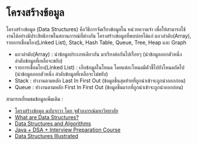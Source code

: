# โครงสร้างข้อมูล

โครงสร้างข้อมูล (Data Structures) คือวิธีการจัดเรียงข้อมูลใน หน่วยความจำ เพื่อให้สามารถใช้งานได้อย่างมีประสิทธิภาพในสถานการณ์ที่ต่างกัน โครงสร้างข้อมูลที่พบบ่อยได้แก่ แถวลำดับ(Array), รายการเชื่อมโยง(Linked List), Stack, Hash Table, Queue, Tree, Heap และ Graph

- แถวลำดับ(Array) : นำข้อมูลประเภทเดียวกัน มาเรียงต่อกันไปเรื่อยๆ (นำข้อมูลออกตัวหนึ่ง ลำดับข้อมูลที่เหลือจะขยับ)
- รายการเชื่อมโยง(Linked List) : เก็บข้อมูลในโหนด โดยแต่ละโหนดมีตัวชี้ไปยังโหนดถัดไป (นำข้อมูลออกตัวหนึ่ง ลำดับข้อมูลที่เหลือจะไม่ขยับ)
- Stack : ทำงานตามหลัก Last In First Out (ข้อมูลชิ้นสุดท้ายที่ถูกนำเข้าจะถูกนำออกก่อน)
- Queue : ทำงานตามหลัก First In First Out (ข้อมูลชิ้นแรกที่ถูกนำเข้าจะถูกนำออกก่อน)

สามารถเยี่ยมชมข้อมูลเพิ่มเติม : 

- [โครงสร้างข้อมูล ฉบับจาวา โดย จุฬาลงกรณ์มหาวิทยาลัย](https://www.cp.eng.chula.ac.th/~somchai/books/DS-All-A5.pdf)
- [What are Data Structures?](https://www.geeksforgeeks.org/data-structures)
- [Data Structures and Algorithms](https://www.javatpoint.com/data-structure-tutorial)
- [Java + DSA + Interview Preparation Course](https://youtube.com/playlist?list=PL9gnSGHSqcnr_DxHsP7AW9ftq0AtAyYqJ)
- [Data Structures Illustrated](https://www.youtube.com/watch?v=9rhT3P1MDHk&list=PLkZYeFmDuaN2-KUIv-mvbjfKszIGJ4FaY)
